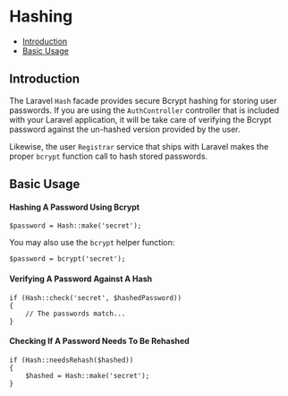 # Hashing

- [Introduction](#introduction)
- [Basic Usage](#basic-usage)

<a name="introduction"></a>
## Introduction

The Laravel `Hash` facade provides secure Bcrypt hashing for storing user passwords. If you are using the `AuthController` controller that is included with your Laravel application, it will be take care of verifying the Bcrypt password against the un-hashed version provided by the user.

Likewise, the user `Registrar` service that ships with Laravel makes the proper `bcrypt` function call to hash stored passwords.

<a name="basic-usage"></a>
## Basic Usage

#### Hashing A Password Using Bcrypt

	$password = Hash::make('secret');

You may also use the `bcrypt` helper function:

	$password = bcrypt('secret');

#### Verifying A Password Against A Hash

	if (Hash::check('secret', $hashedPassword))
	{
		// The passwords match...
	}

#### Checking If A Password Needs To Be Rehashed

	if (Hash::needsRehash($hashed))
	{
		$hashed = Hash::make('secret');
	}
